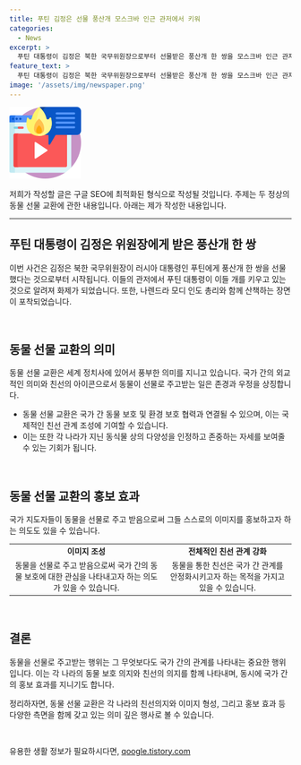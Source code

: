 ```yaml
---
title: 푸틴 김정은 선물 풍산개 모스크바 인근 관저에서 키워
categories:
  - News
excerpt: >
  푸틴 대통령이 김정은 북한 국무위원장으로부터 선물받은 풍산개 한 쌍을 모스크바 인근 관저에서 키우고 있음이 확인됐다. 관저에서 산책하는 푸틴 대통령과 모디 인도 총리가 함께 산책하는 동영상에 풍산개가 등장한 것으로 나타났다. 이에 대한 관심이 높아지고 있는 가운데, 이번에 확인된 사실은 푸틴 대통령이 선물받은 풍산개를 양육 중이라는 것으로 전해졌다. 푸틴 대통령은 김 위원장에게는 러시아산 고급 리무진 아우루스와 단검 등을 선물했다.
feature_text: >
  푸틴 대통령이 김정은 북한 국무위원장으로부터 선물받은 풍산개 한 쌍을 모스크바 인근 관저에서 키우고 있음이 확인됐다. 관저에서 산책하는 푸틴 대통령과 모디 인도 총리가 함께 산책하는 동영상에 풍산개가 등장한 것으로 나타났다. 이에 대한 관심이 높아지고 있는 가운데, 이번에 확인된 사실은 푸틴 대통령이 선물받은 풍산개를 양육 중이라는 것으로 전해졌다. 푸틴 대통령은 김 위원장에게는 러시아산 고급 리무진 아우루스와 단검 등을 선물했다.
image: '/assets/img/newspaper.png'
---
```


<p><img src="/assets/img/news.png" alt="rentncar 속보" /></p>

<p>저희가 작성할 글은 구글 SEO에 최적화된 형식으로 작성될 것입니다. 주제는 두 정상의 동물 선물 교환에 관한 내용입니다. 아래는 제가 작성한 내용입니다.</p>

<hr />

<h2 data-ke-size="size26">푸틴 대통령이 김정은 위원장에게 받은 풍산개 한 쌍</h2>

<p>이번 사건은 김정은 북한 국무위원장이 러시아 대통령인 푸틴에게 풍산개 한 쌍을 선물했다는 것으로부터 시작됩니다. 이들의 관저에서 푸틴 대통령이 이들 개를 키우고 있는 것으로 알려져 화제가 되었습니다. 또한, 나렌드라 모디 인도 총리와 함께 산책하는 장면이 포착되었습니다.</p>

<p data-ke-size="size16">&nbsp;</p>

<h2 data-ke-size="size26">동물 선물 교환의 의미</h2>

<p>동물 선물 교환은 세계 정치사에 있어서 풍부한 의미를 지니고 있습니다. 국가 간의 외교적인 의미와 친선의 아이콘으로서 동물이 선물로 주고받는 일은 존경과 우정을 상징합니다.</p>

<ul>
    <li>동물 선물 교환은 국가 간 동물 보호 및 환경 보호 협력과 연결될 수 있으며, 이는 국제적인 친선 관계 조성에 기여할 수 있습니다.</li>
    <li>이는 또한 각 나라가 지닌 동식물 상의 다양성을 인정하고 존중하는 자세를 보여줄 수 있는 기회가 됩니다.</li>
</ul>

<p data-ke-size="size16">&nbsp;</p>

<h2 data-ke-size="size26">동물 선물 교환의 홍보 효과</h2>

<p>국가 지도자들이 동물을 선물로 주고 받음으로써 그들 스스로의 이미지를 홍보하고자 하는 의도도 있을 수 있습니다.</p>

<table>
    <tr>
        <td style="text-align: center; height: 17px;"><b>이미지 조성</b></td>
        <td style="text-align: center; height: 17px;"><b>전체적인 친선 관계 강화</b></td>
    </tr>
    <tr>
        <td style="text-align: center; height: 17px;">동물을 선물로 주고 받음으로써 국가 간의 동물 보호에 대한 관심을 나타내고자 하는 의도가 있을 수 있습니다.</td>
        <td style="text-align: center; height: 17px;">동물을 통한 친선은 국가 간 관계를 안정화시키고자 하는 목적을 가지고 있을 수 있습니다.</td>
    </tr>
</table>

<p data-ke-size="size16">&nbsp;</p>

<h2 data-ke-size="size26">결론</h2>

<p>동물을 선물로 주고받는 행위는 그 무엇보다도 국가 간의 관계를 나타내는 중요한 행위입니다. 이는 각 나라의 동물 보호 의지와 친선의 의지를 함께 나타내며, 동시에 국가 간의 홍보 효과를 지니기도 합니다.</p>

<p>정리하자면, 동물 선물 교환은 각 나라의 친선의지와 이미지 형성, 그리고 홍보 효과 등 다양한 측면을 함께 갖고 있는 의미 깊은 행사로 볼 수 있습니다.</p>

<p data-ke-size="size16">&nbsp;</p>
유용한 생활 정보가 필요하시다면, <a href="https://qoogle.tistory.com" rel="dofollow">qoogle.tistory.com</a>


